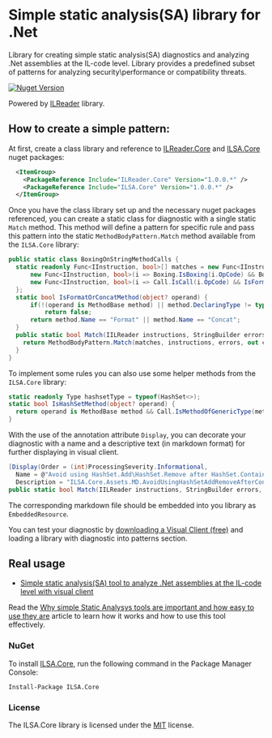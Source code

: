 # Simple static analysis(SA) library for .Net

Library for creating simple static analysis(SA) diagnostics and analyzing .Net assemblies at the IL-code level.
Library provides a predefined subset of patterns for analyzing security\performance or compatibility threats.

<a href="https://www.nuget.org/packages/ILSA.Core/"><img alt="Nuget Version" src="https://img.shields.io/nuget/v/ILSA.Core.svg" data-canonical-src="https://img.shields.io/nuget/v/ILSA.Core.svg" style="max-width:100%;" /></a>

Powered by [ILReader](https://github.com/DmitryGaravsky/ILReader) library.

## How to create a simple pattern:

At first, create a class library and reference to [ILReader.Core](https://www.nuget.org/packages/ILReader.Core/) and [ILSA.Core](https://www.nuget.org/packages/ILSA.Core/) nuget packages:

```xml
  <ItemGroup>
    <PackageReference Include="ILReader.Core" Version="1.0.0.*" />
    <PackageReference Include="ILSA.Core" Version="1.0.0.*" />
  </ItemGroup>
```

Once you have the class library set up and the necessary nuget packages referenced, you can create a static class for diagnostic with
a single static `Match` method. This method will define a pattern for specific rule and pass this pattern into
the static `MethodBodyPattern.Match` method available from the `ILSA.Core` library:

```cs
public static class BoxingOnStringMethodCalls {
  static readonly Func<IInstruction, bool>[] matches = new Func<IInstruction, bool>[] {
      new Func<IInstruction, bool>(i => Boxing.IsBoxing(i.OpCode) && Boxing.IsValueType(i.Operand)),
      new Func<IInstruction, bool>(i => Call.IsCall(i.OpCode) && IsFormatOrConcatMethod(i.Operand)),
  };
  static bool IsFormatOrConcatMethod(object? operand) {
      if(!(operand is MethodBase method) || method.DeclaringType != typeof(string))
          return false;
      return method.Name == "Format" || method.Name == "Concat";
  }
  public static bool Match(IILReader instructions, StringBuilder errors, out int[] captures) {
    return MethodBodyPattern.Match(matches, instructions, errors, out captures);
  }
}
```

To implement some rules you can also use some helper methods from the `ILSA.Core` library:

```cs
static readonly Type hashsetType = typeof(HashSet<>);
static bool IsHashSetMethod(object? operand) {
  return operand is MethodBase method && Call.IsMethodOfGenericType(method, hashsetType);
}
```

With the use of the annotation attribute `Display`, you can decorate your diagnostic with a name and a descriptive text (in markdown format)
for further displaying in visual client.

```cs
[Display(Order = (int)ProcessingSeverity.Informational, 
  Name = @"Avoid using HashSet.Add\HashSet.Remove after HashSet.Contains call",
  Description = "ILSA.Core.Assets.MD.AvoidUsingHashSetAddRemoveAfterContainsCheck.md")]
public static bool Match(IILReader instructions, StringBuilder errors, out int[] captures) { ... }
```

The corresponding markdown file should be embedded into you library as `EmbeddedResource`.

You can test your diagnostic by [downloading a Visual Client (free)](https://github.com/DmitryGaravsky/ILSATools/releases/tag/EAP) and loading a library with diagnostic into patterns section.

## Real usage

- [Simple static analysis(SA) tool to analyze .Net assemblies at the IL-code level with visual client](https://github.com/DmitryGaravsky/ILSATools) 

Read the [Why simple Static Analysys tools are important and how easy to use they are](/Articles/01-Simple-Static-Analysis.md) article to learn how it works and how to use this tool effectively.

### NuGet

To install [ILSA.Core](https://www.nuget.org/packages/ILSA.Core), run the following command in the Package Manager Console:

    Install-Package ILSA.Core


### License

The ILSA.Core library is licensed under the [MIT](https://github.com/DmitryGaravsky/ILSA.Core/blob/master/LICENSE.TXT) license.
